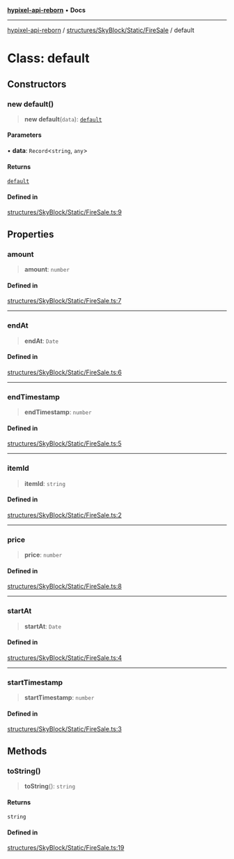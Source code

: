 [**hypixel-api-reborn**](../../../../../README.md) • **Docs**

***

[hypixel-api-reborn](../../../../../modules.md) / [structures/SkyBlock/Static/FireSale](../README.md) / default

# Class: default

## Constructors

### new default()

> **new default**(`data`): [`default`](default.md)

#### Parameters

• **data**: `Record`\<`string`, `any`\>

#### Returns

[`default`](default.md)

#### Defined in

[structures/SkyBlock/Static/FireSale.ts:9](https://github.com/Kathund/REBORN-docs-TEST/blob/226e7f6a62bb6bca87ef0828ac84e9098d59f860/src/structures/SkyBlock/Static/FireSale.ts#L9)

## Properties

### amount

> **amount**: `number`

#### Defined in

[structures/SkyBlock/Static/FireSale.ts:7](https://github.com/Kathund/REBORN-docs-TEST/blob/226e7f6a62bb6bca87ef0828ac84e9098d59f860/src/structures/SkyBlock/Static/FireSale.ts#L7)

***

### endAt

> **endAt**: `Date`

#### Defined in

[structures/SkyBlock/Static/FireSale.ts:6](https://github.com/Kathund/REBORN-docs-TEST/blob/226e7f6a62bb6bca87ef0828ac84e9098d59f860/src/structures/SkyBlock/Static/FireSale.ts#L6)

***

### endTimestamp

> **endTimestamp**: `number`

#### Defined in

[structures/SkyBlock/Static/FireSale.ts:5](https://github.com/Kathund/REBORN-docs-TEST/blob/226e7f6a62bb6bca87ef0828ac84e9098d59f860/src/structures/SkyBlock/Static/FireSale.ts#L5)

***

### itemId

> **itemId**: `string`

#### Defined in

[structures/SkyBlock/Static/FireSale.ts:2](https://github.com/Kathund/REBORN-docs-TEST/blob/226e7f6a62bb6bca87ef0828ac84e9098d59f860/src/structures/SkyBlock/Static/FireSale.ts#L2)

***

### price

> **price**: `number`

#### Defined in

[structures/SkyBlock/Static/FireSale.ts:8](https://github.com/Kathund/REBORN-docs-TEST/blob/226e7f6a62bb6bca87ef0828ac84e9098d59f860/src/structures/SkyBlock/Static/FireSale.ts#L8)

***

### startAt

> **startAt**: `Date`

#### Defined in

[structures/SkyBlock/Static/FireSale.ts:4](https://github.com/Kathund/REBORN-docs-TEST/blob/226e7f6a62bb6bca87ef0828ac84e9098d59f860/src/structures/SkyBlock/Static/FireSale.ts#L4)

***

### startTimestamp

> **startTimestamp**: `number`

#### Defined in

[structures/SkyBlock/Static/FireSale.ts:3](https://github.com/Kathund/REBORN-docs-TEST/blob/226e7f6a62bb6bca87ef0828ac84e9098d59f860/src/structures/SkyBlock/Static/FireSale.ts#L3)

## Methods

### toString()

> **toString**(): `string`

#### Returns

`string`

#### Defined in

[structures/SkyBlock/Static/FireSale.ts:19](https://github.com/Kathund/REBORN-docs-TEST/blob/226e7f6a62bb6bca87ef0828ac84e9098d59f860/src/structures/SkyBlock/Static/FireSale.ts#L19)
